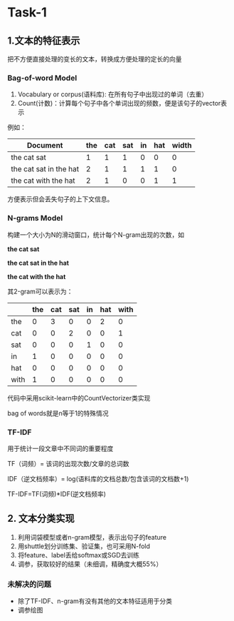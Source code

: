 # Task-1

## 1.文本的特征表示

把不方便直接处理的变长的文本，转换成方便处理的定长的向量

### Bag-of-word Model

1. Vocabulary or corpus(语料库): 在所有句子中出现过的单词（去重）
2. Count(计数)：计算每个句子中各个单词出现的频数，便是该句子的vector表示

例如：

| Document | the | cat | sat | in | hat | width |
| --- | --- | --- | --- | --- | --- | --- |
| the cat sat | 1 | 1 | 1 | 0 | 0 | 0 |
| the cat sat in the hat | 2 | 1 | 1 | 1 | 1 | 0 |
| the cat with the hat | 2 | 1 | 0 | 0 | 1 | 1 |

方便表示但会丢失句子的上下文信息。

### N-grams Model

构建一个大小为N的滑动窗口，统计每个N-gram出现的次数，如

**the cat sat**

**the cat sat in the hat**

**the cat with the hat**

其2-gram可以表示为：

|  | the | cat | sat | in | hat | with |
| --- | --- | --- | --- | --- | --- | --- |
| the | 0 | 3 | 0 | 0 | 2 | 0 |
| cat | 0 | 0 | 2 | 0 | 0 | 1 |
| sat | 0 | 0 | 0 | 1 | 0 | 0 |
| in | 1 | 0 | 0 | 0 | 0 | 0 |
| hat | 0 | 0 | 0 | 0 | 0 | 0 |
| with | 1 | 0 | 0 | 0 | 0 | 0 |

代码中采用scikit-learn中的CountVectorizer类实现

bag of words就是n等于1的特殊情况

### TF-IDF

用于统计一段文章中不同词的重要程度

TF（词频）= 该词的出现次数/文章的总词数

IDF（逆文档频率）= log(语料库的文档总数/包含该词的文档数+1)

TF-IDF=TF(词频)*IDF(逆文档频率)

## 2. 文本分类实现

1. 利用词袋模型或者n-gram模型，表示出句子的feature
2. 用shuttle划分训练集、验证集，也可采用N-fold
3. 将feature、label丢给softmax或SGD去训练
4. 调参，获取较好的结果（未细调，精确度大概55%）

### 未解决的问题

- 除了TF-IDF、n-gram有没有其他的文本特征适用于分类
- 调参绘图